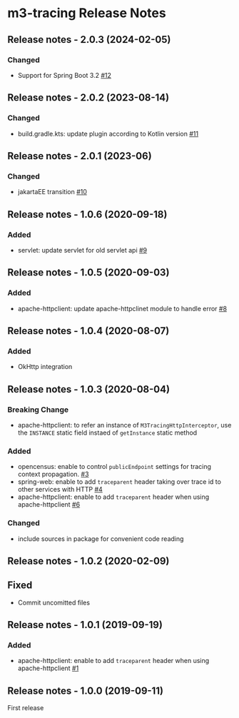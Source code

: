 # m3-tracing Release Notes

<!--
## Unreleased
-->

## Release notes - 2.0.3 (2024-02-05)

### Changed

- Support for Spring Boot 3.2 [#12](https://github.com/m3dev/m3-tracing/pull/12)

## Release notes - 2.0.2 (2023-08-14)

### Changed

- build.gradle.kts: update plugin according to Kotlin version [#11](https://github.com/m3dev/m3-tracing/pull/11)

## Release notes - 2.0.1 (2023-06)

### Changed

- jakartaEE transition [#10](https://github.com/m3dev/m3-tracing/pull/10)

## Release notes - 1.0.6 (2020-09-18)

### Added

- servlet: update servlet for old servlet api [#9](https://github.com/m3dev/m3-tracing/pull/9)


## Release notes - 1.0.5 (2020-09-03)

### Added

- apache-httpclient: update apache-httpclinet module to handle error [#8](https://github.com/m3dev/m3-tracing/pull/8)


## Release notes - 1.0.4 (2020-08-07)

### Added

- OkHttp integration


## Release notes - 1.0.3 (2020-08-04)

### Breaking Change

- apache-httpclient: to refer an instance of `M3TracingHttpInterceptor`, use the `INSTANCE` static field instaed of `getInstance` static method

### Added

- opencensus: enable to control `publicEndpoint` settings for tracing context propagation. [#3](https://github.com/m3dev/m3-tracing/pull/3)
- spring-web: enable to add `traceparent` header taking over trace id to other services with HTTP [#4](https://github.com/m3dev/m3-tracing/pull/4)
- apache-httpclient: enable to add `traceparent` header when using apache-httpclient [#6](https://github.com/m3dev/m3-tracing/pull/6)

### Changed

- include sources in package for convenient code reading



## Release notes - 1.0.2 (2020-02-09)

## Fixed

- Commit uncomitted files


## Release notes - 1.0.1 (2019-09-19)

### Added

- apache-httpclient: enable to add `traceparent` header when using apache-httpclient [#1](https://github.com/m3dev/m3-tracing/pull/1)



## Release notes - 1.0.0 (2019-09-11)

First release

<!-- template https://keepachangelog.com/en/1.0.0/
## Release notes - x.x.x (yyyy-mm-dd)

### Added

### Changed

## Deprecated

## Removed

## Fixed

## Security
-->

